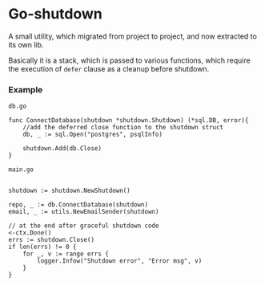 # Go-shutdown

A small utility, which migrated from project to project, and now extracted to its own lib.

Basically it is a stack, which is passed to various functions, which require the execution of `defer` clause as a cleanup before shutdown.

### Example

`db.go`

```golang
func ConnectDatabase(shutdown *shutdown.Shutdown) (*sql.DB, error){
    //add the deferred close function to the shutdown struct
    db, _ := sql.Open("postgres", psqlInfo)

    shutdown.Add(db.Close)
}
```

`main.go`

```golang

shutdown := shutdown.NewShutdown()

repo, _ := db.ConnectDatabase(shutdown)
email, _ := utils.NewEmailSender(shutdown)

// at the end after graceful shutdown code
<-ctx.Done()
errs := shutdown.Close() 
if len(errs) != 0 {
	for _, v := range errs {
		logger.Infow("Shutdown error", "Error msg", v)
	}
}
```